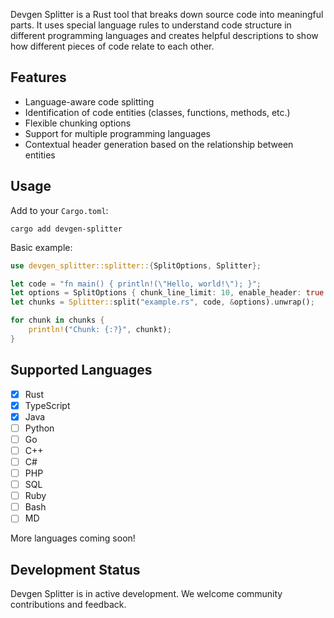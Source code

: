 Devgen Splitter is a Rust tool that breaks down source code into meaningful parts. It uses special language rules to understand code structure in different programming languages and creates helpful descriptions to show how different pieces of code relate to each other.

## Features

- Language-aware code splitting
- Identification of code entities (classes, functions, methods, etc.)
- Flexible chunking options
- Support for multiple programming languages
- Contextual header generation based on the relationship between entities

## Usage

Add to your `Cargo.toml`:

```shell
cargo add devgen-splitter
```

Basic example:

```rust
use devgen_splitter::splitter::{SplitOptions, Splitter};

let code = "fn main() { println!(\"Hello, world!\"); }";
let options = SplitOptions { chunk_line_limit: 10, enable_header: true };
let chunks = Splitter::split("example.rs", code, &options).unwrap();

for chunk in chunks {
    println!("Chunk: {:?}", chunkt);
}
```

## Supported Languages

- [x] Rust
- [x] TypeScript
- [x] Java
- [ ] Python
- [ ] Go
- [ ] C++
- [ ] C#
- [ ] PHP
- [ ] SQL
- [ ] Ruby
- [ ] Bash
- [ ] MD

More languages coming soon!

## Development Status

Devgen Splitter is in active development. We welcome community contributions and feedback.
